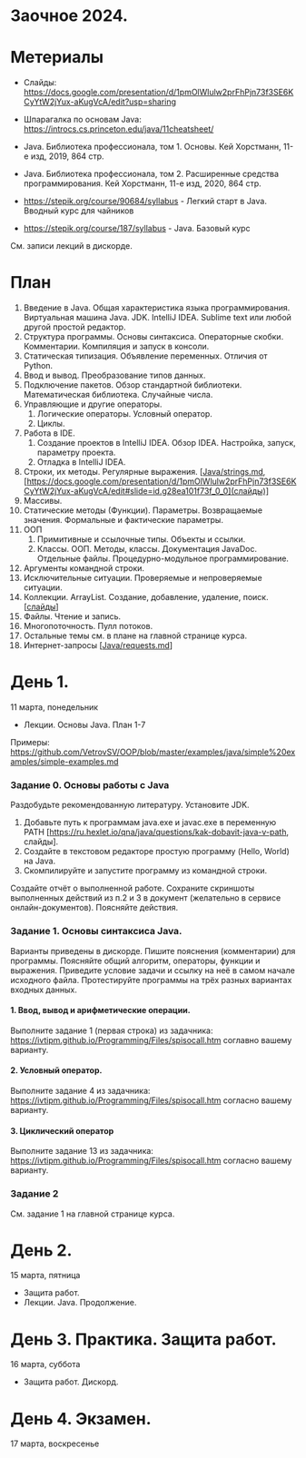 # Заочное 2024. 
# Метериалы
- Слайды: https://docs.google.com/presentation/d/1pmOlWlulw2prFhPjn73f3SE6KCyYtW2jYux-aKugVcA/edit?usp=sharing
- Шпарагалка по основам Java: https://introcs.cs.princeton.edu/java/11cheatsheet/

- Java. Библиотека профессионала, том 1. Основы.  Кей Хорстманн, 11-е изд, 2019, 864 стр.
- Java. Библиотека профессионала, том 2.  Расширенные средства программирования.  Кей Хорстманн, 11-е изд, 2020, 864 стр.
- https://stepik.org/course/90684/syllabus - Легкий старт в Java. Вводный курс для чайников
- https://stepik.org/course/187/syllabus - Java. Базовый курс  

См. записи лекций в дискорде.

# План
1. Введение в Java. Общая характеристика языка программирования. Виртуальная машина Java. JDK. IntelliJ IDEA. Sublime text или любой другой простой редактор.
1. Структура программы. Основы синтаксиса. Операторные скобки. Комментарии. Компиляция и запуск в консоли.
1. Статическая типизация. Объявление переменных. Отличия от Python.
1. Ввод и вывод. Преобразование типов данных. 
1. Подключение пакетов. Обзор стандартной библиотеки. Математическая библиотека. Случайные числа.
1. Управляющие и другие операторы.
    1. Логические операторы. Условный оператор. 
    1. Циклы.
1. Работа в IDE.
    1. Создание проектов в IntelliJ IDEA. Обзор IDEA. Настройка, запуск, параметру проекта.
    1. Отладка в IntelliJ IDEA.
1. Строки, их методы. Регулярные выражения. [[Java/strings.md](https://github.com/ivtipm/BigDataLanguages/blob/main/Java/strings.md), [https://docs.google.com/presentation/d/1pmOlWlulw2prFhPjn73f3SE6KCyYtW2jYux-aKugVcA/edit#slide=id.g28ea101f73f_0_0](слайды)]
1. Массивы. 
1. Статические методы (Функции). Параметры. Возвращаемые значения. Формальные и фактические параметры.
1. ООП  
    1. Примитивные и ссылочные типы. Объекты и ссылки.
    1. Классы. ООП. Методы, классы. Документация JavaDoc. Отдельные файлы. Процедурно-модульное программирование.
1. Аргументы командной строки.
1. Исключительные ситуации. Проверяемые и непроверяемые ситуации. 
1. Коллекции. ArrayList. Создание, добавление, удаление, поиск. [[слайды](https://docs.google.com/presentation/d/1pmOlWlulw2prFhPjn73f3SE6KCyYtW2jYux-aKugVcA/edit#slide=id.g20e6f19f99c_0_1591)]
1. Файлы. Чтение и запись.
1. Многопоточность. Пулл потоков.
1. Остальные темы см. в плане на главной странице курса.
1. Интернет-запросы [[Java/requests.md](https://github.com/ivtipm/BigDataLanguages/blob/main/Java/requests.md)]

# День 1.
11 марта, понедельник
- Лекции. Основы Java. План 1-7 

Примеры: https://github.com/VetrovSV/OOP/blob/master/examples/java/simple%20examples/simple-examples.md 



### Задание 0. Основы работы с Java
Раздобудьте рекомендованную литературу.
Установите JDK.
1. Добавьте путь к программам java.exe и javac.exe в переменную PATH [https://ru.hexlet.io/qna/java/questions/kak-dobavit-java-v-path, слайды].
2. Создайте в текстовом редакторе простую программу (Hello, World) на Java.
3. Скомпилируйте и запустите программу из командной строки.

Создайте отчёт о выполненной работе. Сохраните скриншоты выполненных действий из п.2 и 3 в документ (желательно в сервисе онлайн-документов).
Поясняйте действия.

### Задание 1. Основы синтаксиса Java.
Варианты приведены в диcкорде.
Пишите пояснения (комментарии) для программы. Поясняйте общий алгоритм, операторы, функции и выражения.
Приведите условие задачи и ссылку на неё в самом начале исходного файла.
Протестируйте программы на трёх разных вариантах входных данных. 


#### 1. Ввод, вывод и арифметические операции.
Выполните задание 1 (первая строка) из задачника: https://ivtipm.github.io/Programming/Files/spisocall.htm соглавно вашему варианту.

#### 2. Условный оператор.
Выполните задание 4 из задачника: https://ivtipm.github.io/Programming/Files/spisocall.htm согласно вашему варианту.

#### 3. Циклический оператор
Выполните задание 13 из задачника: https://ivtipm.github.io/Programming/Files/spisocall.htm согласно вашему варианту.

### Задание 2
См. задание 1 на главной странице курса.


# День 2. 
15 марта, пятница
- Защита работ.
- Лекции. Java. Продолжение.


# День 3. Практика. Защита работ. 
16 марта, суббота
- Защита работ. Дискорд.

# День 4. Экзамен.
17 марта, воскресенье
